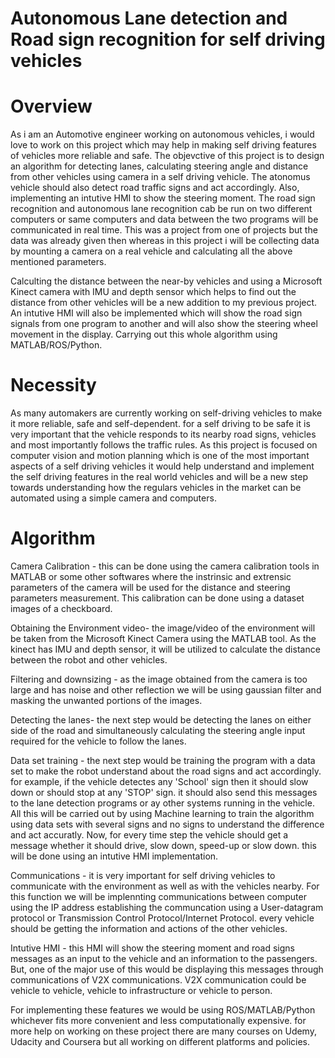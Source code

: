 # Autonomous Lane detection and Road sign recognition for self driving vehicles

# Overview

As i am an Automotive engineer working on autonomous vehicles, i would love to work on this project which may help in making self driving features of vehicles more reliable and safe. The objevctive of this project is to design an algorithm for detecting lanes, calculating steering angle and distance from other vehicles using camera in a self driving vehicle. The atonomus vehicle should also detect road traffic signs and act accordingly. Also, implementing an intutive HMI to show the steering moment.
The road sign recognition and autonomous lane recognition cab be run on two different computers or same computers and data between the two programs will be communicated in real time. This was a project from one of projects but the data was already given then whereas in this project i will be collecting data by mounting a camera on a real vehicle and calculating all the above mentioned parameters. 

Calculting the distance between the near-by vehicles and using a Microsoft Kinect camera with IMU and depth sensor which helps to find out the distance from other vehicles will be a new addition to my previous project.
An intutive HMI will also be implemented which will show the road sign signals from one program to another and will also show the steering wheel movement in the display.
Carrying out this whole algorithm using MATLAB/ROS/Python.

# Necessity

As many automakers are currently working on self-driving vehicles to make it more reliable, safe and self-dependent. for a self driving to be safe it is very important that the vehicle responds to its nearby road signs, vehicles and most importantly follows the traffic rules. As this project is focused on computer vision and motion planning which is one of the most important aspects of a self driving vehicles it would help understand and implement the self driving features in the real world vehicles and will be a new step towards understanding how the regulars vehicles in the market can be automated using a simple camera and computers. 

# Algorithm

Camera Calibration - this can be done using the camera calibration tools in MATLAB or some other softwares where the instrinsic and extrensic parameters of the camera will be used for the distance and steering parameters measurement. This calibration can be done using a dataset images of a checkboard.

Obtaining the Environment video- the image/video of the environment will be taken from the Microsoft Kinect Camera using the MATLAB tool. As the kinect has IMU and depth sensor, it will be utilized to calculate the distance between the robot and other vehicles.

Filtering and downsizing - as the image obtained from the camera is too large and has noise and other reflection we will be using gaussian filter and masking the unwanted portions of the images. 

Detecting the lanes- the next step would be detecting the lanes on either side of the road and simultaneously calculating the steering angle input required for the vehicle to follow the lanes. 

Data set training - the next step would be training the program with a data set to make the robot understand about the road signs and act accordingly. for example, if the vehicle detectes any 'School' sign then it should slow down or should stop at any 'STOP' sign. it should also send this messages to the lane detection programs or ay other systems running in the vehicle. All this will be carried out by using Machine learning to train the algorithm using data sets with several signs and no signs to understand the difference and act accuratly. Now, for every time step the vehicle should get a message whether it should drive, slow down, speed-up or slow down. this will be done using an intutive HMI implementation.

Communications - it is very important for self driving vehicles to communicate with the environment as well as with the vehicles nearby. For this function we will be implennting communications between computer using the IP address establishing the communcation using a User-datagram protocol or Transmission Control Protocol/Internet Protocol. every vehicle should be getting the information and actions of the other vehicles.

Intutive HMI - this HMI will show the steering moment and road signs messages as an input to the vehicle and an information to the passengers. But, one of the major use of this would be displaying this messages through communications of V2X communications. V2X communication could be vehicle to vehicle, vehicle to infrastructure or vehicle to person. 

For implementing these features we would be using ROS/MATLAB/Python whichever fits more convenient and less computationally expensive. for more help on working on these project there are many courses on Udemy, Udacity and Coursera but all working on different platforms and policies. 
